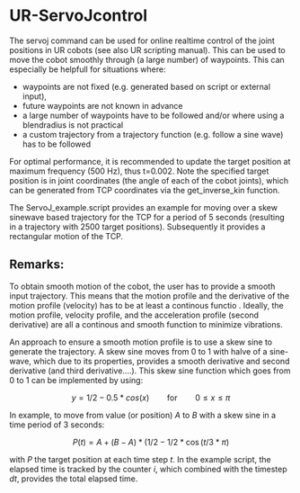 # UR-ServoJcontrol

The servoj command can be used for online realtime control of the joint positions in UR cobots (see also UR scripting manual). This can be used to move the cobot smoothly through (a large number) of waypoints. This can especially be helpfull for situations where:

- waypoints are not fixed (e.g. generated based on script or external input),
- future waypoints are not known in advance
- a large number of waypoints have to be followed and/or where using a blendradius is not practical
- a custom trajectory from a trajectory function (e.g. follow a sine wave) has to be followed

For optimal performance, it is recommended to update the target position at maximum frequency (500 Hz), thus t=0.002. Note the specified target position is in joint coordinates (the angle of each of the cobot joints), which can be generated from TCP coordinates via the get_inverse_kin function.

The ServoJ_example.script provides an example for moving over a skew sinewave based trajectory for the TCP for a period of 5 seconds (resulting in a trajectory with 2500 target positions). Subsequently it provides a rectangular motion of the TCP.


## Remarks:
To obtain smooth motion of the cobot, the user has to provide a smooth input trajectory. This means that the motion profile and the derivative of the motion profile (velocity) has to be at least a continous functio . Ideally, the motion profile, velocity profile, and the acceleration profile (second derivative) are all a continous and smooth function to minimize vibrations.

An approach to ensure a smooth motion profile is to use a skew sine to generate the trajectory. A skew sine moves from 0 to 1 with halve of a sine-wave, which due to its properties, provides a smooth derivative and second derivative (and third derivative....). This skew sine function which goes from 0 to 1 can be implemented by using:

$$y = 1/2 - 0.5*cos(x) \qquad \text{for} \qquad 0 \leq x \leq \pi $$

In example, to move from value (or position) $A$ to $B$ with a skew sine in a time period of 3 seconds:

$$ P(t) = A + (B-A)*(1/2-1/2*\cos(t/3*\pi) $$

with $P$ the target position at each time step $t$. In the example script, the elapsed time is tracked by the counter $i$, which combined with the timestep $dt$, provides the total elapsed time.
